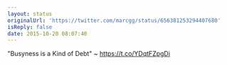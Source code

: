 ```yaml
---
layout: status
originalUrl: 'https://twitter.com/marcgg/status/656381253294407680'
isReply: false
date: 2015-10-20 08:07:40
---
```


"Busyness is a Kind of Debt" ~ https://t.co/YDqtFZpgDi
